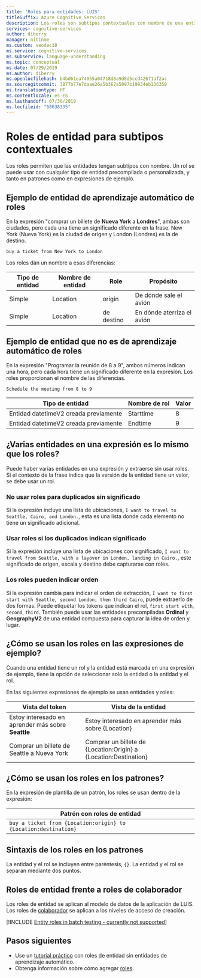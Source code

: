 ```yaml
---
title: 'Roles para entidades: LUIS'
titleSuffix: Azure Cognitive Services
description: Los roles son subtipos contextuales con nombre de una entidad que solo se usa en patrones. Por ejemplo, en la expresión `buy a ticket from New York to London`, New York (Nueva York) y London (Londres) son ciudades, pero cada una tiene un significado diferente en la frase. New York (Nueva York) es la ciudad de origen y London (Londres) es la de destino.
services: cognitive-services
author: diberry
manager: nitinme
ms.custom: seodec18
ms.service: cognitive-services
ms.subservice: language-understanding
ms.topic: conceptual
ms.date: 07/29/2019
ms.author: diberry
ms.openlocfilehash: b4bd61ea74055a04718d8a9d8d5ccd42671af2ac
ms.sourcegitcommit: 3877b77e7daae26a5b367a5097b19934eb136350
ms.translationtype: HT
ms.contentlocale: es-ES
ms.lasthandoff: 07/30/2019
ms.locfileid: "68638335"
---
```

# <a name="entity-roles-for-contextual-subtypes"></a>Roles de entidad para subtipos contextuales

Los roles permiten que las entidades tengan subtipos con nombre. Un rol se puede usar con cualquier tipo de entidad precompilada o personalizada, y tanto en patrones como en expresiones de ejemplo. 

<a name="example-role-for-entities"></a>
<a name="roles-with-prebuilt-entities"></a>

## <a name="machine-learned-entity-example-of-roles"></a>Ejemplo de entidad de aprendizaje automático de roles

En la expresión "comprar un billete de **Nueva York** a **Londres**", ambas son ciudades, pero cada una tiene un significado diferente en la frase. New York (Nueva York) es la ciudad de origen y London (Londres) es la de destino. 

```
buy a ticket from New York to London
```

Los roles dan un nombre a esas diferencias:

|Tipo de entidad|Nombre de entidad|Role|Propósito|
|--|--|--|--|
|Simple|Location|origin|De dónde sale el avión|
|Simple|Location|de destino|En dónde aterriza el avión|

## <a name="non-machine-learned-entity-example-of-roles"></a>Ejemplo de entidad que no es de aprendizaje automático de roles

En la expresión "Programar la reunión de 8 a 9", ambos números indican una hora, pero cada hora tiene un significado diferente en la expresión. Los roles proporcionan el nombre de las diferencias. 

```
Schedule the meeting from 8 to 9
```

|Tipo de entidad|Nombre de rol|Valor|
|--|--|--|
|Entidad datetimeV2 creada previamente|Starttime|8|
|Entidad datetimeV2 creada previamente|Endtime|9|

## <a name="are-multiple-entities-in-an-utterance-the-same-thing-as-roles"></a>¿Varias entidades en una expresión es lo mismo que los roles? 

Puede haber varias entidades en una expresión y extraerse sin usar roles. Si el contexto de la frase indica que la versión de la entidad tiene un valor, se debe usar un rol. 

### <a name="dont-use-roles-for-duplicates-without-meaning"></a>No usar roles para duplicados sin significado

Si la expresión incluye una lista de ubicaciones, `I want to travel to Seattle, Cairo, and London.`, esta es una lista donde cada elemento no tiene un significado adicional. 

### <a name="use-roles-if-duplicates-indicate-meaning"></a>Usar roles si los duplicados indican significado

Si la expresión incluye una lista de ubicaciones con significado, `I want to travel from Seattle, with a layover in Londen, landing in Cairo.`, este significado de origen, escala y destino debe capturarse con roles.

### <a name="roles-can-indicate-order"></a>Los roles pueden indicar orden

Si la expresión cambia para indicar el orden de extracción, `I want to first start with Seattle, second London, then third Cairo`, puede extraerlo de dos formas. Puede etiquetar los tokens que indican el rol, `first start with`, `second`, `third`. También puede usar las entidades precompiladas **Ordinal** y **GeographyV2** de una entidad compuesta para capturar la idea de orden y lugar. 

## <a name="how-are-roles-used-in-example-utterances"></a>¿Cómo se usan los roles en las expresiones de ejemplo?

Cuando una entidad tiene un rol y la entidad está marcada en una expresión de ejemplo, tiene la opción de seleccionar solo la entidad o la entidad y el rol. 

En las siguientes expresiones de ejemplo se usan entidades y roles:

|Vista del token|Vista de la entidad|
|--|--|
|Estoy interesado en aprender más sobre **Seattle**|Estoy interesado en aprender más sobre {Location}|
|Comprar un billete de Seattle a Nueva York|Comprar un billete de {Location:Origin} a {Location:Destination}|

## <a name="how-are-roles-used-in-patterns"></a>¿Cómo se usan los roles en los patrones?
En la expresión de plantilla de un patrón, los roles se usan dentro de la expresión: 

|Patrón con roles de entidad|
|--|
|`buy a ticket from {Location:origin} to {Location:destination}`|


## <a name="role-syntax-in-patterns"></a>Sintaxis de los roles en los patrones
La entidad y el rol se incluyen entre paréntesis, `{}`. La entidad y el rol se separan mediante dos puntos. 

## <a name="entity-roles-versus-collaborator-roles"></a>Roles de entidad frente a roles de colaborador

Los roles de entidad se aplican al modelo de datos de la aplicación de LUIS. Los roles de [colaborador](luis-concept-collaborator.md) se aplican a los niveles de acceso de creación. 

[!INCLUDE [Entity roles in batch testing - currently not supported](../../../includes/cognitive-services-luis-roles-not-supported-in-batch-testing.md)]

## <a name="next-steps"></a>Pasos siguientes

* Use un [tutorial práctico](tutorial-entity-roles.md) con roles de entidad sin entidades de aprendizaje automático.
* Obtenga información sobre cómo agregar [roles](luis-how-to-add-entities.md#add-a-role-to-pattern-based-entity).
